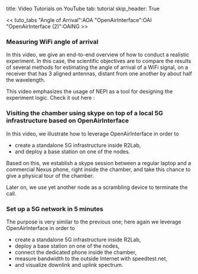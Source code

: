 title: Video Tutorials on YouTube
tab: tutorial
skip_header: True

<script src="https://cdnjs.cloudflare.com/ajax/libs/jsdiff/3.2.0/diff.min.js"></script>
<script src="/assets/r2lab/open-tab.js"></script>
<script src="/assets/r2lab/r2lab-diff.js"></script>
<style>@import url("/assets/r2lab/r2lab-diff.css")</style>

<< tuto_tabs "Angle of Arrival":AOA "OpenAirInterface":OAI "OpenAirInterface (2)":OAING >>


<div id="contents" class="tab-content" markdown="1">

<!------------ AOA ------------>
<div id="AOA" class="tab-pane fade show active" markdown="1">


### Measuring WiFi angle of arrival

In this video, we give an end-to-end overview of how to conduct a realistic experiment. In this case, the scientific objectives are to compare the results of several methods for estimating the angle of arrival of a WiFi signal, on a receiver that has 3 aligned antennas, distant from one another by about half the wavelength.

This video emphasizes the usage of NEPI as a tool for designing the experiment logic. Check it out here&nbsp;:

<object width="854" height="480"
data="https://www.youtube.com/embed/vDPLQNsZaVY">
</object>

</div>

<!------------ OAI ------------>
<div id="OAI" class="tab-pane fade" markdown="1">

### Visiting the chamber using skype on top of a local 5G infrastructure based on OpenAirInterface

In this video, we illustrate how to leverage OpenAirInterface in order to

* create a standalone 5G infrastructure inside R2Lab,
* and deploy a base station on one of the nodes.

Based on this, we establish a skype session between a regular laptop and a commercial Nexus phone, right inside the chamber, and take this chance to give a physical tour of the chamber.

Later on, we use yet another node as a scrambling device to terminate the call.

<object width="854" height="480"
data="https://www.youtube.com/embed/FpZo6uqTosQ">
</object>

</div>

<!------------ OAING ------------>
<div id="OAING" class="tab-pane fade" markdown="1">

### Set up a 5G network in 5 minutes

The purpose is very similar to the previous one; here again we leverage OpenAirInterface in order to

* create a standalone 5G infrastructure inside R2Lab,
* deploy a base station on one of the nodes,
* connect the dedicated phone inside the chamber,
* measure bandwidth to the outside Internet with speedtest.net,
* and visualize downlink and uplink spectrum.

<object width="854" height="480"
data="https://www.youtube.com/embed/N1nl_PqWlKw">
</object>

</div>

</div> <!-- end div contents -->
